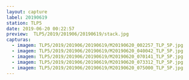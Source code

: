 ```yaml
---
layout: capture
label: 20190619
station: TLP5
date: 2019-06-20 00:22:57
preview:  TLP5/2019/201906/20190619/stack.jpg
capturas:
  - imagem: TLP5/2019/201906/20190619/M20190620_002257_TLP_5P.jpg
  - imagem: TLP5/2019/201906/20190619/M20190620_040042_TLP_5P.jpg
  - imagem: TLP5/2019/201906/20190619/M20190620_070141_TLP_5P.jpg
  - imagem: TLP5/2019/201906/20190619/M20190620_073312_TLP_5P.jpg
  - imagem: TLP5/2019/201906/20190619/M20190620_075000_TLP_5P.jpg
---
```

